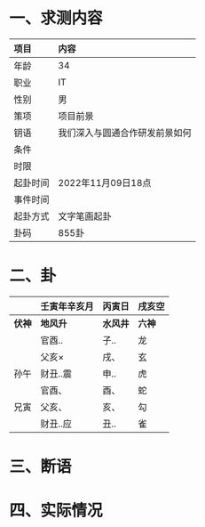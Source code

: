# 一、求测内容
|项目|内容|
|:-|:-|
|年龄|34|
|职业|IT|
|性别|男|
|策项|项目前景|
|钥语|我们深入与圆通合作研发前景如何|
|条件||
|时限||
|起卦时间|2022年11月09日18点|
|事件时间||
|起卦方式|文字笔画起卦|
|卦码|855卦|

# 二、卦
||壬寅年辛亥月|丙寅日|戌亥空|
|:-|:-|:-|:-|
|**伏神**|**地风升**|**水风井**|**六神**|
||官酉..|子..|龙|
||父亥×|戌、|玄|
|孙午|财丑..震|申..|虎|
||官酉、|酉、|蛇|
|兄寅|父亥、|亥、|勾|
||财丑..应|丑..|雀|


# 三、断语

# 四、实际情况